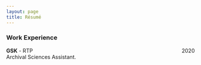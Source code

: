 ```yaml
---
layout: page
title: Résumé
---
```


### Work Experience
**GSK** - RTP <span style="float: right; ">2020</span>  
Archival Sciences Assistant.
